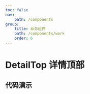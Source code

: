 ```yaml
---
toc: false
nav:
    path: /components
group:
    title: 业务组件
    path: /components/work
    order: 6
---
```


# DetailTop 详情顶部

## 代码演示
